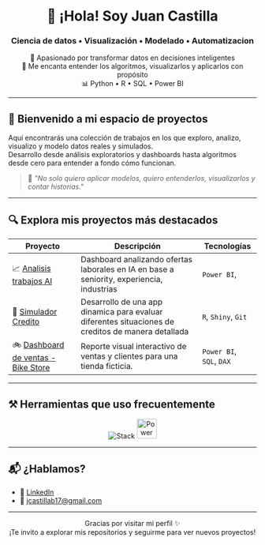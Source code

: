 <h1 align="center">👋 ¡Hola! Soy Juan Castilla</h1>
<h3 align="center">Ciencia de datos • Visualización • Modelado • Automatizacion</h3>

<p align="center">
  🚀 Apasionado por transformar datos en decisiones inteligentes<br>
  🧠 Me encanta entender los algoritmos, visualizarlos y aplicarlos con propósito<br>
  📊 Python • R • SQL • Power BI
</p>

---

## 🌟 Bienvenido a mi espacio de proyectos

Aquí encontrarás una colección de trabajos en los que exploro, analizo, visualizo y modelo datos reales y simulados.  
Desarrollo desde análisis exploratorios y dashboards hasta algoritmos desde cero para entender a fondo cómo funcionan.

> 💬 *"No solo quiero aplicar modelos, quiero entenderlos, visualizarlos y contar historias."*

---

## 🔍 Explora mis proyectos más destacados

| Proyecto | Descripción | Tecnologías |
|---------|-------------|-------------|
| 📈 [Analisis trabajos AI](https://github.com/jcastillab/AI-job) | Dashboard analizando ofertas laborales en IA en base a seniority, experiencia, industrias | `Power BI`, 
| 🏡 [Simulador Credito](https://github.com/jcastillab/Simulador_prestamo) | Desarrollo de una app dinamica para evaluar diferentes situaciones de creditos de manera detallada| `R`, `Shiny`, `Git`|
| 🚲 [Dashboard de ventas - Bike Store](https://github.com/jcastillab/bike-store-dashboard) | Reporte visual interactivo de ventas y clientes para una tienda ficticia. | `Power BI`, `SQL`, `DAX` |

---

## ⚒️ Herramientas que uso frecuentemente

<p align="center">
  <img src="https://skillicons.dev/icons?i=python,r,postgresql,vscode,git," alt="Stack" />
  <img src="https://upload.wikimedia.org/wikipedia/commons/c/cf/New_Power_BI_Logo.svg" alt="Power BI" width="40" />
</p>

---

## 📬 ¿Hablamos?

- 💼 [LinkedIn](https://www.linkedin.com/in/tu-linkedin)
- 📧 jcastillab17@gmail.com 

---

<p align="center">
  Gracias por visitar mi perfil ✨<br>
  ¡Te invito a explorar mis repositorios y seguirme para ver nuevos proyectos!
</p>

